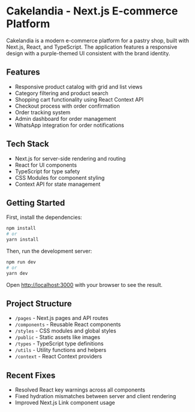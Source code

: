 # Cakelandia - Next.js E-commerce Platform

Cakelandia is a modern e-commerce platform for a pastry shop, built with Next.js, React, and TypeScript. The application features a responsive design with a purple-themed UI consistent with the brand identity.

## Features

- Responsive product catalog with grid and list views
- Category filtering and product search
- Shopping cart functionality using React Context API
- Checkout process with order confirmation
- Order tracking system
- Admin dashboard for order management
- WhatsApp integration for order notifications

## Tech Stack

- Next.js for server-side rendering and routing
- React for UI components
- TypeScript for type safety
- CSS Modules for component styling
- Context API for state management

## Getting Started

First, install the dependencies:

```bash
npm install
# or
yarn install
```

Then, run the development server:

```bash
npm run dev
# or
yarn dev
```

Open [http://localhost:3000](http://localhost:3000) with your browser to see the result.

## Project Structure

- `/pages` - Next.js pages and API routes
- `/components` - Reusable React components
- `/styles` - CSS modules and global styles
- `/public` - Static assets like images
- `/types` - TypeScript type definitions
- `/utils` - Utility functions and helpers
- `/context` - React Context providers

## Recent Fixes

- Resolved React key warnings across all components
- Fixed hydration mismatches between server and client rendering
- Improved Next.js Link component usage
